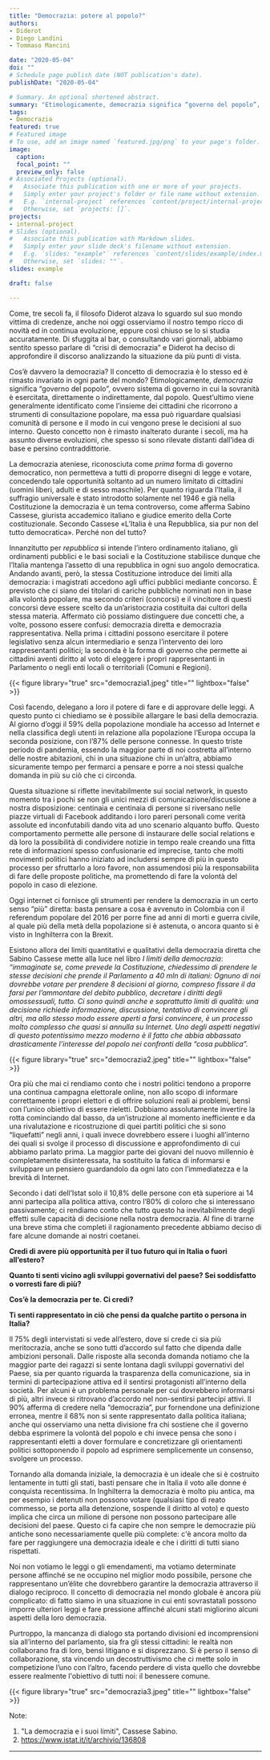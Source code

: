 ```yaml
---
title: "Democrazia: potere al popolo?"
authors:
- Diderot
- Diego Landini
- Tommaso Mancini

date: "2020-05-04"
doi: ""
# Schedule page publish date (NOT publication's date).
publishDate: "2020-05-04"

# Summary. An optional shortened abstract.
summary: "Etimologicamente, democrazia significa “governo del popolo”, ovvero sistema di governo in cui la sovranità è esercitata, direttamente o indirettamente, dal popolo. Questo concetto non è rimasto inalterato durante i secoli, ma ha assunto diverse evoluzioni, che spesso si sono rilevate distanti dall’idea di base e persino contraddittorie."
tags:
- Democrazia
featured: true
# Featured image
# To use, add an image named `featured.jpg/png` to your page's folder. 
image:
  caption: 
  focal_point: ""
  preview_only: false
# Associated Projects (optional).
#   Associate this publication with one or more of your projects.
#   Simply enter your project's folder or file name without extension.
#   E.g. `internal-project` references `content/project/internal-project/index.md`.
#   Otherwise, set `projects: []`.
projects:
- internal-project
# Slides (optional).
#   Associate this publication with Markdown slides.
#   Simply enter your slide deck's filename without extension.
#   E.g. `slides: "example"` references `content/slides/example/index.md`.
#   Otherwise, set `slides: ""`.
slides: example

draft: false

---
```


Come, tre secoli fa, il filosofo Diderot alzava lo sguardo sul suo mondo vittima di credenze, anche noi oggi osserviamo il nostro tempo ricco di novità ed in continua evoluzione, eppure così chiuso se lo si studia accuratamente. Di sfuggita al bar, o consultando vari giornali, abbiamo sentito spesso parlare di “crisi di democrazia” e Diderot ha deciso di approfondire il discorso analizzando la situazione da più punti di vista. 

Cos’è davvero la democrazia? 
Il concetto di democrazia è lo stesso ed è rimasto invariato in ogni parte del mondo? 
Etimologicamente, *democrazia* significa “governo del popolo”, ovvero sistema di governo in cui la sovranità è esercitata, direttamente o indirettamente, dal popolo. Quest’ultimo viene generalmente identificato come l’insieme dei cittadini che ricorrono a strumenti di consultazione popolare, ma essa può riguardare qualsiasi comunità di persone e il modo in cui vengono prese le decisioni al suo interno. Questo concetto non è rimasto inalterato durante i secoli, ma ha assunto diverse evoluzioni, che spesso si sono rilevate distanti dall’idea di base e persino contraddittorie.


 La democrazia ateniese, riconosciuta come *prima* forma di governo democratico, non permetteva a tutti di proporre disegni di legge e votare, concedendo tale opportunità soltanto ad un numero limitato di cittadini (uomini liberi, adulti e di sesso maschile). 
Per quanto riguarda l’Italia, il suffragio universale è stato introdotto solamente nel 1946 e già nella Costituzione la democrazia è un tema controverso, come afferma Sabino Cassese, giurista accademico italiano e giudice emerito della Corte costituzionale. 
Secondo Cassese «L’Italia è una Repubblica, sia pur non del tutto democratica».
Perché non del tutto? 

Innanzitutto per *repubblica* si intende l’intero ordinamento italiano, gli ordinamenti pubblici e le basi sociali e la Costituzione stabilisce dunque che l’Italia mantenga l’assetto di una repubblica in ogni suo angolo democratica. Andando avanti, però, la stessa Costituzione introduce dei limiti alla democrazia: i magistrati accedono agli uffici pubblici mediante concorso. 
È previsto che ci siano dei titolari di cariche pubbliche nominati non in base alla volontà popolare, ma secondo criteri (concorsi) e il vincitore di questi concorsi deve essere scelto da un’aristocrazia costituita dai cultori della stessa materia. 
Affermato ciò possiamo distinguere due concetti che, a volte, possono essere confusi: democrazia diretta e democrazia rappresentativa. Nella prima i cittadini possono esercitare il potere legislativo senza alcun intermediario e senza l’intervento dei loro rappresentanti politici; la seconda è la forma di governo che permette ai cittadini aventi diritto al voto di eleggere i propri rappresentanti in Parlamento o negli enti locali o territoriali (Comuni e Regioni).

{{< figure library="true" src="democrazia1.jpeg" title="" lightbox="false" >}}

Così facendo, delegano a loro il potere di fare e di approvare delle leggi. 
A questo punto ci chiediamo se è possibile allargare le basi della democrazia.
Al giorno d’oggi il 59% della popolazione mondiale ha accesso ad Internet e nella classifica degli utenti in relazione alla popolazione l’Europa occupa la seconda posizione, con l’87% delle persone connesse. In questo triste periodo di pandemia, essendo la maggior parte di noi costretta all’interno delle nostre abitazioni, chi in una situazione chi in un’altra, abbiamo sicuramente tempo per fermarci a pensare e porre a noi stessi qualche domanda in più su ciò che ci circonda.


Questa situazione si riflette inevitabilmente sui social network, in questo momento tra i pochi se non gli unici mezzi di comunicazione/discussione a nostra disposizione: centinaia e centinaia di persone si riversano nelle piazze virtuali di Facebook additando i loro pareri personali come verità assolute ed inconfutabili dando vita ad uno scenario alquanto buffo. Questo comportamento permette alle persone di instaurare delle social relations e dà loro la possibilità di condividere notizie in tempo reale creando una fitta rete di informazioni spesso confusionarie ed imprecise, tanto che molti movimenti politici hanno iniziato ad includersi sempre di più in questo processo per sfruttarlo a loro favore, non assumendosi più la responsabilita di fare delle proposte politiche, ma promettendo di fare la volontà del popolo in caso di elezione.

Oggi internet ci fornisce gli strumenti per rendere la democrazia in un certo senso “più” diretta: basta pensare a cosa è avvenuto in Colombia con il referendum popolare del 2016 per porre fine ad anni di morti e guerra civile, al quale più della metà della popolazione si è astenuta, o ancora quanto si è visto in Inghilterra con la Brexit.

 Esistono allora dei limiti quantitativi e qualitativi della democrazia diretta che Sabino Cassese mette alla luce nel libro *I limiti della democrazia*: *“immaginate se, come prevede la Costituzione, chiedessimo di prendere le stesse decisioni che prende il Parlamento a 40 mln di italiani: Ognuno di noi dovrebbe votare per prendere 8 decisioni al giorno, compreso fissare il da farsi per l’ammontare del debito pubblico, decretare i diritti degli omossessuali, tutto. Ci sono quindi anche e soprattutto limiti di qualità: una decisione richiede informazione, discussione, tentativo di convincere gli altri, ma allo stesso modo essere aperti a farsi convincere, è un processo molto complesso che quasi si annulla su Internet. Uno degli aspetti negativi di questo potentissimo mezzo moderno è il fatto che abbia abbassato drasticamente l’interesse del popolo nei confronti della “cosa pubblica”.*
 
 {{< figure library="true" src="democrazia2.jpeg" title="" lightbox="false" >}}
 
Ora più che mai ci rendiamo conto che i nostri politici tendono a proporre una continua campagna elettorale online, non allo scopo di informare correttamente i propri elettori e di offrire soluzioni reali ai problemi, bensì con l’unico obiettivo di essere rieletti. 
 Dobbiamo assolutamente invertire la rotta cominciando dal basso, da un’istruzione al momento inefficiente e da una rivalutazione e ricostruzione di quei partiti politici che si sono “liquefatti” negli anni, i quali invece dovrebbero essere i luoghi all’interno dei quali si svolge il processo di discussione e approfondimento di cui abbiamo parlato prima. La maggior parte dei giovani del nuovo millennio è completamente disinteressata, ha sostituito la fatica di informarsi e sviluppare un pensiero guardandolo da ogni lato con l’immediatezza e la brevità di Internet.
 
Secondo i dati dell’Istat solo il 10,8% delle persone con età superiore ai 14 anni partecipa alla politica attiva, contro l’80% di coloro che si interessano passivamente; ci rendiamo conto che tutto questo ha inevitabilmente degli effetti sulle capacità di decisione nella nostra democrazia.
Al fine di trarne una breve stima che completi il ragionamento precedente abbiamo deciso di fare alcune domande ai nostri coetanei.

**Credi di avere più opportunità per il tuo futuro qui in Italia o fuori all’estero?**

**Quanto ti senti vicino agli sviluppi governativi del paese? Sei soddisfatto o vorresti fare di più?**

**Cos’è la democrazia per te. Ci credi?**

**Ti senti rappresentato in ciò che pensi da qualche partito o persona in Italia?**

Il 75% degli intervistati si vede all’estero, dove si crede ci sia più meritocrazia, anche se sono tutti d’accordo sul fatto che dipenda dalle ambizioni personali. 
Dalle risposte alla seconda domanda notiamo che la maggior parte dei ragazzi si sente lontana dagli sviluppi governativi del Paese, sia per quanto riguarda la trasparenza della comunicazione, sia in termini di partecipazione attiva ed il sentirsi protagonisti all’interno della società. Per alcuni è un problema personale per cui dovrebbero informarsi di più, altri invece si ritrovano d’accordo nel non-sentirsi partecipi attivi. Il 90% afferma di credere nella “democrazia”, pur fornendone una definizione erronea, mentre il 68% non si sente rappresentato dalla politica italiana; anche qui osserviamo una netta divisione fra chi sostiene che il governo debba esprimere la volontà del popolo e chi invece pensa che sono i rappresentanti eletti a dover formulare e concretizzare gli orientamenti politici sottoponendo il popolo ad esprimere semplicemente un consenso, svolgere un processo.

Tornando alla domanda iniziale, la democrazia è un ideale che si è costruito lentamente in tutti gli stati, basti pensare che in Italia il voto alle donne é conquista recentissima. In Inghilterra la democrazia è molto piu antica, ma per esempio i detenuti non possono votare (qualsiasi tipo di reato commesso, se porta alla detenzione, sospende il diritto al voto) e questo implica che circa un milione di persone non possono partecipare alle decisioni del paese. Questo ci fa capire che non sempre le democrazie più antiche sono necessariamente quelle più complete: c'è ancora molto da fare per raggiungere una democrazia ideale e che i diritti di tutti siano rispettati.

Noi non votiamo le leggi o gli emendamenti, ma votiamo determinate persone affinché se ne occupino nel miglior modo possibile, persone che rappresentano un’élite che dovrebbero garantire la democrazia attraverso il dialogo reciproco. Il concetto di democrazia nel mondo globale è ancora più complicato: di fatto siamo in una situazione in cui enti sovrastatali possono imporre ulteriori leggi e fare pressione affinché alcuni stati migliorino alcuni aspetti della loro democrazia.  

Purtroppo, la mancanza di dialogo sta portando divisioni ed incomprensioni sia all’interno del parlamento, sia fra gli stessi cittadini: le realtà non collaborano fra di loro, bensì litigano e si disprezzano. Si è perso il senso di collaborazione, sta vincendo un decostruttivismo che ci mette solo in competizione l’uno con l’altro, facendo perdere di vista quello che dovrebbe essere realmente l'obiettivo di tutti noi: il benessere comune.

{{< figure library="true" src="democrazia3.jpeg" title="" lightbox="false" >}}

Note:
1. "La democrazia e i suoi limiti", Cassese Sabino.
2. https://www.istat.it/it/archivio/136808



---
